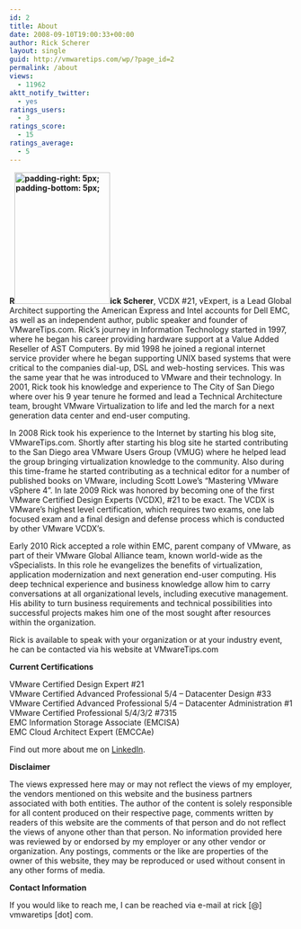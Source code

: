```yaml
---
id: 2
title: About
date: 2008-09-10T19:00:33+00:00
author: Rick Scherer
layout: single
guid: http://vmwaretips.com/wp/?page_id=2
permalink: /about
views:
  - 11962
aktt_notify_twitter:
  - yes
ratings_users:
  - 3
ratings_score:
  - 15
ratings_average:
  - 5
---
```

<div>
  <p>
    <strong>R<img class="alignleft wp-image-3200" title="padding-right: 5px; padding-bottom: 5px;" src="http://vmwaretips.com/wp/wp-content/uploads/2008/09/dellrick.png" width="170" height="234" srcset="http://www.vmwaretips.com/wp/wp-content/uploads/2008/09/dellrick.png 960w, http://www.vmwaretips.com/wp/wp-content/uploads/2008/09/dellrick-218x300.png 218w, http://www.vmwaretips.com/wp/wp-content/uploads/2008/09/dellrick-768x1056.png 768w, http://www.vmwaretips.com/wp/wp-content/uploads/2008/09/dellrick-745x1024.png 745w" sizes="(max-width: 170px) 100vw, 170px" />ick Scherer</strong>, VCDX #21, vExpert, is a Lead Global Architect supporting the American Express and Intel accounts for Dell EMC, as well as an independent author, public speaker and founder of VMwareTips.com. Rick&#8217;s journey in Information Technology started in 1997, where he began his career providing hardware support at a Value Added Reseller of AST Computers. By mid 1998 he joined a regional internet service provider where he began supporting UNIX based systems that were critical to the companies dial-up, DSL and web-hosting services. This was the same year that he was introduced to VMware and their technology. In 2001, Rick took his knowledge and experience to The City of San Diego where over his 9 year tenure he formed and lead a Technical Architecture team, brought VMware Virtualization to life and led the march for a next generation data center and end-user computing.
  </p>

  <p>
    In 2008 Rick took his experience to the Internet by starting his blog site, VMwareTips.com. Shortly after starting his blog site he started contributing to the San Diego area VMware Users Group (VMUG) where he helped lead the group bringing virtualization knowledge to the community. Also during this time-frame he started contributing as a technical editor for a number of published books on VMware, including Scott Lowe&#8217;s &#8220;Mastering VMware vSphere 4&#8221;. In late 2009 Rick was honored by becoming one of the first VMware Certified Design Experts (VCDX), #21 to be exact. The VCDX is VMware&#8217;s highest level certification, which requires two exams, one lab focused exam and a final design and defense process which is conducted by other VMware VCDX&#8217;s.
  </p>

  <p>
    Early 2010 Rick accepted a role within EMC, parent company of VMware, as part of their VMware Global Alliance team, known world-wide as the vSpecialists. In this role he evangelizes the benefits of virtualization, application modernization and next generation end-user computing. His deep technical experience and business knowledge allow him to carry conversations at all organizational levels, including executive management. His ability to turn business requirements and technical possibilities into successful projects makes him one of the most sought after resources within the organization.
  </p>

  <p>
    Rick is available to speak with your organization or at your industry event, he can be contacted via his website at VMwareTips.com
  </p>

  <p>
    <strong>Current Certifications</strong>
  </p>
</div>

<div>
  VMware Certified Design Expert #21<br /> VMware Certified Advanced Professional 5/4 &#8211; Datacenter Design #33<br /> VMware Certified Advanced Professional 5/4 &#8211; Datacenter Administration #1<br /> VMware Certified Professional 5/4/3/2 #7315<br /> EMC Information Storage Associate (EMCISA)<br /> EMC Cloud Architect Expert (EMCCAe)
</div>

Find out more about me on <a href="http://www.linkedin.com/in/rickjscherer" target="_blank">LinkedIn</a>.

**Disclaimer**

<div>
  The views expressed here may or may not reflect the views of my employer, the vendors mentioned on this website and the business partners associated with both entities. The author of the content is solely responsible for all content produced on their respective page, comments written by readers of this website are the comments of that person and do not reflect the views of anyone other than that person. No information provided here was reviewed by or endorsed by my employer or any other vendor or organization. Any postings, comments or the like are properties of the owner of this website, they may be reproduced or used without consent in any other forms of media.
</div>

**Contact Information**

<div>
  If you would like to reach me, I can be reached via e-mail at rick [@] vmwaretips [dot] com.
</div>
